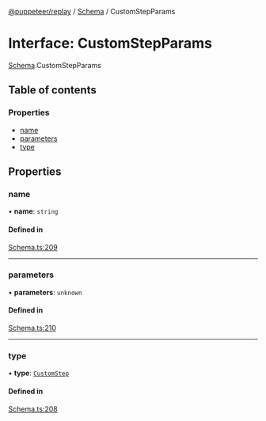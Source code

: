 [@puppeteer/replay](../README.md) / [Schema](../modules/Schema.md) / CustomStepParams

# Interface: CustomStepParams

[Schema](../modules/Schema.md).CustomStepParams

## Table of contents

### Properties

- [name](Schema.CustomStepParams.md#name)
- [parameters](Schema.CustomStepParams.md#parameters)
- [type](Schema.CustomStepParams.md#type)

## Properties

### name

• **name**: `string`

#### Defined in

[Schema.ts:209](https://github.com/puppeteer/replay/blob/main/src/Schema.ts#L209)

---

### parameters

• **parameters**: `unknown`

#### Defined in

[Schema.ts:210](https://github.com/puppeteer/replay/blob/main/src/Schema.ts#L210)

---

### type

• **type**: [`CustomStep`](../enums/Schema.StepType.md#customstep)

#### Defined in

[Schema.ts:208](https://github.com/puppeteer/replay/blob/main/src/Schema.ts#L208)

